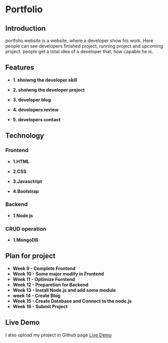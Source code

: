 # Portfolio

## Introduction

portfolio website is a website, where a developer show his work.
Here people can see developers finished project, running project and upcoming project.
people get a total idea of a developer that, how capable he is.

## Features

* **1. shoiwng the developer skill** 

* **2. shoiwng the developer project** 

* **3. developer blog** 

* **4. developers review** 

* **5. developers contact** 


## Technology

### Frontend

* **1.HTML** 

* **2.CSS**

* **3.Javasctript**

* **4.Bootstrap**

### Backend

* **1.Node js**

### CRUD operation

* **1.MongoDB**

## Plan for project

* **Week 9 - Complete Frontend**
* **Week 10 - Some major modify in Frontend**
* **Week 11 - Optimize Forntend**
* **Week 12 - Preparetion for Backend**
* **Week 13 - Install Node.js and add some module**
* **week 14 - Create Blog**
* **Week 15 - Create Database and Connect to the node.js**
* **Week 16 - Submit Project**

## Live Demo
I also upload my project in Github page
[Live Demo](https://mehedimdasif.github.io/Portfolio-Website/)




